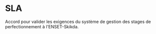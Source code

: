 # SLA
Accord pour valider les exigences du système de gestion des stages de perfectionnement à l'ENSET-Skikda.
